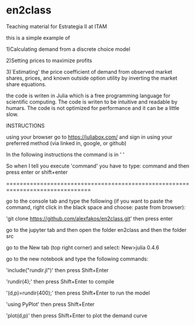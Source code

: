 # en2class
Teaching material for Estrategia II at ITAM

this is a simple example of

1)Calculating demand from a discrete choice model

2)Setting prices to maximize profits 

3)`Estimating' the price coefficient of demand from observed market shares, prices, and known outside option utility by inverting the market share equations.

the code is writen in Julia which is a free programming language for scientific computing. The code is writen to be intuitive and readable by humars. The code is not optimized for performance and it can be a little slow. 

INSTRUCTIONS

using your browser go to https://juliabox.com/ and sign in using your preferred method (via linked in, google, or github)

In the following instructions the command is in ' ' 

So when I tell you execute 'command' you have to type: command  and then press enter or shift+enter

===============================================================================

go to the console tab and type the following (if you want to paste the command, right click in the black space and choose: paste from browser):

'git clone https://github.com/alexfakos/en2class.git'  then press enter

go to the jupyter tab and then open the folder  en2class and then the folder src

go to the New tab (top right corner) and select: New>julia 0.4.6

go to the new notebook and type the following commands:

'include("rundir.jl")'    then press Shift+Enter

'rundir(4);'              then press Shift+Enter to compile

'(d,p)=rundir(400);'      then press Shift+Enter to run the model

'using PyPlot'            then press Shift+Enter 

'plot(d,p)'               then press Shift+Enter to plot the demand curve

